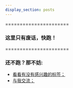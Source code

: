 ```yaml
---
display_section: posts
---
```



<style>
.p1 {
text-indent:2em;
}
</style>


======================


### 这里只有废话，快跑！


======================
### 还不跑？那不妨:


- [看看有没有感兴趣的标签；](../tags)
- [与我交流；](mailto:young-mann1043@outlook.com)

